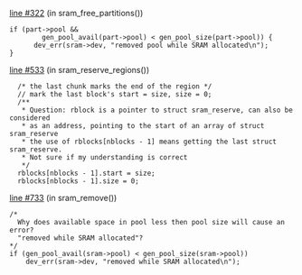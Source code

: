 [line #322](https://github.com/yslys/ldd/blob/main/sram/sram.c#L322) (in sram_free_partitions())
```
if (part->pool &&
        gen_pool_avail(part->pool) < gen_pool_size(part->pool)) {
      dev_err(sram->dev, "removed pool while SRAM allocated\n");
}
```

[line #533](https://github.com/yslys/ldd/blob/main/sram/sram.c#L533) (in sram_reserve_regions())
```
  /* the last chunk marks the end of the region */
  // mark the last block's start = size, size = 0;
  /**
   * Question: rblock is a pointer to struct sram_reserve, can also be considered
   * as an address, pointing to the start of an array of struct sram_reserve
   * the use of rblocks[nblocks - 1] means getting the last struct sram_reserve.
   * Not sure if my understanding is correct
   */
  rblocks[nblocks - 1].start = size;
  rblocks[nblocks - 1].size = 0;
```


[line #733](https://github.com/yslys/ldd/blob/main/sram/sram.c#L733) (in sram_remove())
```
/*
  Why does available space in pool less then pool size will cause an error?
  "removed while SRAM allocated"?
*/
if (gen_pool_avail(sram->pool) < gen_pool_size(sram->pool))
    dev_err(sram->dev, "removed while SRAM allocated\n");
```

